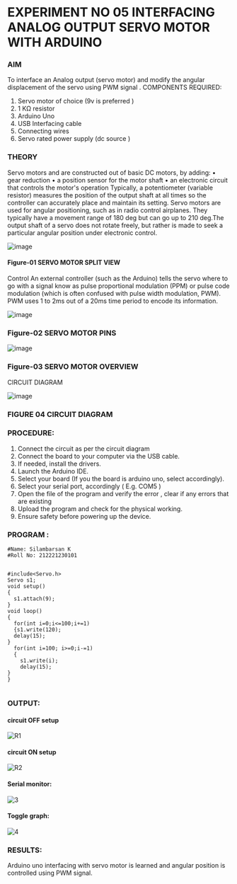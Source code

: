 # EXPERIMENT NO 05 INTERFACING ANALOG OUTPUT SERVO MOTOR WITH ARDUINO

### AIM
To interface an Analog output (servo motor) and modify the angular displacement of the servo using PWM signal .
COMPONENTS REQUIRED:
1.	Servo motor of choice (9v is preferred )
2.	1 KΩ resistor 
3.	Arduino Uno 
4.	USB Interfacing cable 
5.	Connecting wires 
6.	Servo rated power supply (dc source )


### THEORY
Servo motors and are constructed out of basic DC motors, by adding:
•	 gear reduction
•	 a position sensor for the motor shaft
•	 an electronic circuit that controls the motor's operation
Typically, a potentiometer (variable resistor) measures the position of the output shaft at all times so the controller can accurately place and maintain its setting.
Servo motors are used for angular positioning, such as in radio control airplanes.  They typically have a movement range of 180 deg but can go up to 210 deg.The output shaft of a servo does not rotate freely, but rather is made to seek a particular angular position under electronic control. 


![image](https://user-images.githubusercontent.com/36288975/163544439-1f477927-fcd4-42f0-9ce4-c863fdbf1210.png)



#### Figure-01 SERVO MOTOR SPLIT VIEW 
Control 
An external controller (such as the Arduino) tells the servo where to go with a signal know as pulse proportional modulation (PPM) or pulse code modulation (which is often confused with pulse width modulation, PWM). PWM uses 1 to 2ms out of a 20ms time period to encode its information.
 
 
 ![image](https://user-images.githubusercontent.com/36288975/163544482-3027136f-7135-4f3d-a23f-8dc2fe04194d.png)

### Figure-02 SERVO MOTOR PINS

 ![image](https://user-images.githubusercontent.com/36288975/163544513-ca497421-e6ba-4f91-871f-5cfba77f22a8.png)


### Figure-03 SERVO MOTOR OVERVIEW 

 


 





CIRCUIT DIAGRAM
 
 
 ![image](https://user-images.githubusercontent.com/36288975/163544618-6eb8a7b5-7f1a-428a-8d9f-fd899b145efb.png)

### FIGURE 04 CIRCUIT DIAGRAM

### PROCEDURE:
1.	Connect the circuit as per the circuit diagram 
2.	Connect the board to your computer via the USB cable.
3.	If needed, install the drivers.
4.	Launch the Arduino IDE.
5.	Select your board (If you the board is arduino uno, select accordingly).
6.	Select your serial port, accordingly ( E.g. COM5 )
7.	Open the file of the program  and verify the error , clear if any errors that are existing 
8.	Upload the program and check for the physical working. 
9.	Ensure safety before powering up the device.


### PROGRAM :
```
#Name: Silambarsan K
#Roll No: 212221230101


#include<Servo.h>
Servo s1;
void setup()
{
  s1.attach(9);
}
void loop()
{
  for(int i=0;i<=100;i+=1)
  {s1.write(120);
  delay(15);
}
  for(int i=100; i>=0;i-=1)
  {
    s1.write(i);
    delay(15);
}
}


```
### OUTPUT:
#### circuit OFF setup
![R1](https://user-images.githubusercontent.com/94525786/196165940-2b99ef73-9aad-4e4f-a867-bf6a1f71a757.png)

#### circuit ON setup
![R2](https://user-images.githubusercontent.com/94525786/196165968-1c74a749-18b8-46ac-af2d-0df5b8857354.png)

#### Serial monitor:
![3](https://user-images.githubusercontent.com/94525786/196166447-77737a58-06e7-434a-a84b-f27b89516b36.png)

#### Toggle graph:
![4](https://user-images.githubusercontent.com/94525786/196166465-541a692a-2bce-4634-b0c9-c184180c0cf0.png)

### RESULTS: 
Arduino uno interfacing with servo motor is learned and angular position is controlled using PWM signal.

